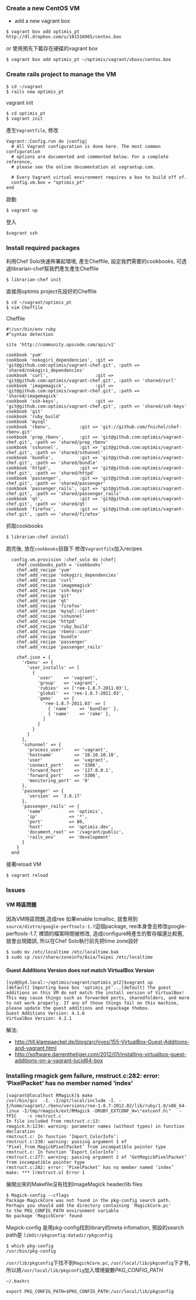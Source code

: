 ### Create a new CentOS VM
* add a new vagrant box

```
$ vagrant box add optimis_pt http://dl.dropbox.com/u/101516065/centos.box
```
or 使用預先下載存在硬碟的vagrant box

```
$ vagrant box add optimis_pt ~/optimis/vagrant/vboxs/centos.box
```

### Create rails project to manage the VM

```
$ cd ~/vagrant
$ rails new optimis_pt
```

vagrant init

```
$ cd optimis_pt
$ vagrant init
```

產生<code>Vagrantfile</code>, 修改

```
Vagrant::Config.run do |config|
  # All Vagrant configuration is done here. The most common configuration
  # options are documented and commented below. For a complete reference,
  # please see the online documentation at vagrantup.com.

  # Every Vagrant virtual environment requires a box to build off of.
  config.vm.box = "optimis_pt"
end
```

啟動

```
$ vagrant up
```

登入

```
$vagrant ssh
```

### Install required packages 
利用Chef Solo快速佈署起環境, 產生Cheffile, 設定我們需要的cookbooks, 可透過librarian-chef幫我們產生產生Cheffile

```
$ librarian-chef init
```

直接用optimis project先設好的Cheffile

```
$ cd ~/vagrant/optimis_pt
$ vim Cheffile
```

Cheffile

```
#!/usr/bin/env ruby
#^syntax detection

site 'http://community.opscode.com/api/v1'

cookbook 'yum'
cookbook 'nokogiri_dependencies', :git => 'git@github.com:optimis/vagrant-chef.git', :path => 'shared/nokogiri_dependencies'
cookbook 'curl',                  :git => 'git@github.com:optimis/vagrant-chef.git', :path => 'shared/curl'
cookbook 'imagemagick',           :git => 'git@github.com:optimis/vagrant-chef.git', :path => 'shared/imagemagick'
cookbook 'ssh-keys',              :git => 'git@github.com:optimis/vagrant-chef.git', :path => 'shared/ssh-keys'
cookbook 'git'
cookbook 'ruby_build'
cookbook 'mysql'
cookbook 'rbenv',           :git => 'git://github.com/fnichol/chef-rbenv.git'
cookbook 'prep_rbenv',      :git => 'git@github.com:optimis/vagrant-chef.git', :path => 'shared/prep_rbenv'
cookbook 'sshunnel',        :git => 'git@github.com:optimis/vagrant-chef.git', :path => 'shared/sshunnel'
cookbook 'bundle',          :git => 'git@github.com:optimis/vagrant-chef.git', :path => 'shared/bundle'
cookbook 'httpd',           :git => 'git@github.com:optimis/vagrant-chef.git', :path => 'shared/httpd'
cookbook 'passenger',       :git => 'git@github.com:optimis/vagrant-chef.git', :path => 'shared/passenger'
cookbook 'passenger_rails', :git => 'git@github.com:optimis/vagrant-chef.git', :path => 'shared/passenger_rails'
cookbook 'qt',              :git => 'git@github.com:optimis/vagrant-chef.git', :path => 'shared/qt'
cookbook 'firefox',         :git => 'git@github.com:optimis/vagrant-chef.git', :path => 'shared/firefox'
```

抓取cookbooks

```
$ librarian-chef install
```

跑完後, 放在<code>cookbooks</code>目錄下
修改<code>Vagrantfile</code>加入recipes

```
  config.vm.provision :chef_solo do |chef|
    chef.cookbooks_path = 'cookbooks'
    chef.add_recipe 'yum'
    chef.add_recipe 'nokogiri_dependencies'
    chef.add_recipe 'curl'
    chef.add_recipe 'imagemagick'
    chef.add_recipe 'ssh-keys'
    chef.add_recipe 'git'
    chef.add_recipe 'qt'
    chef.add_recipe 'firefox'
    chef.add_recipe 'mysql::client'
    chef.add_recipe 'sshunnel'
    chef.add_recipe 'httpd'
    chef.add_recipe 'ruby_build'
    chef.add_recipe 'rbenv::user'
    chef.add_recipe 'bundle'
    chef.add_recipe 'passenger'
    chef.add_recipe 'passenger_rails'

    chef.json = {
      'rbenv' => {
        'user_installs' => [
          {
            'user'    => 'vagrant',
            'group'   => 'vagrant',
            'rubies'  => ['ree-1.8.7-2011.03'],
            'global'  => 'ree-1.8.7-2011.03',
            'gems'    => {
              'ree-1.8.7-2011.03' => [
                { 'name'    => 'bundler' },
                { 'name'    => 'rake' },
              ]
            }
          }
        ]
      },
      'sshunnel' => {
        'process_user'    => 'vagrant',
        'hostname'        => '10.10.10.10',
        'user'            => 'vagrant',
        'connect_port'    => '3306',
        'forward_host'    => '127.0.0.1',
        'forward_port'    => '3306',
        'monitoring_port' => '0'
      },
      'passenger' => {
        'version' => '3.0.17'
      },
      'passenger_rails' => {
        'name'          => 'optimis',
        'ip'            => '*',
        'port'          => 80,
        'host'          => 'optimis.dev',
        'document_root' => '/vagrant/public',
        'rails_env'     => 'development'
      }
    }
  end
```

接著reload VM

```
$ vagrant reload
```

### Issues
#### VM 時區問題
因為VM時區問題,造成ree 如果enable tcmalloc, 就會用到<code>source/distro/google-perftools-1.7</code>這個package,
ree本身會去修改google-perftools-1.7, 裡頭的檔案時間被修改, 造成configure時產生的暫存檔還比較舊, 就會出現錯誤,
所以在Chef Solo執行前先把time zone設好

```
$ sudo mv /etc/localtime /etc/localtime.bak
$ sudo cp /usr/share/zoneinfo/Asia/Taipei /etc/localtime
```

#### Guest Additions Version does not match VirtualBox Version

```
[syd@Syd.local:~/optimis/vagrant/optimis_pt2]$vagrant up
[default] Importing base box 'optimis_pt'...[default] The guest additions on this VM do not match the install version of VirtualBox! This may cause things such as forwarded ports, sharedfolders, and more to not work properly. If any of those things fail on this machine, please update the guest additions and repackage thebox.
Guest Additions Version: 4.1.6
VirtualBox Version: 4.2.1
```

解法:

* http://till.klampaeckel.de/blog/archives/155-VirtualBox-Guest-Additions-and-vagrant.html
* http://software.darrenthetiger.com/2012/01/installing-virtualbox-guest-additions-on-a-vagrant-lucid64-box

### Installing rmagick gem failure, rmstruct.c:282: error: ‘PixelPacket’ has no member named ‘index’ 

```
[vagrant@localhost RMagick]$ make
/usr/bin/gcc  -I. -I/opt/local/include -I. -I/home/vagrant/.rbenv/versions/ree-1.8.7-2012.02/lib/ruby/1.8/x86_64-linux -I/tmp/rmagick/ext/RMagick -DRUBY_EXTCONF_H=\"extconf.h\"   -fPIC    -c rmstruct.c
In file included from rmstruct.c:13:
rmagick.h:1234: warning: parameter names (without types) in function declaration
rmstruct.c: In function ‘Import_ColorInfo’:
rmstruct.c:230: warning: passing argument 1 of ‘Pixel_from_MagickPixelPacket’ from incompatible pointer type
rmstruct.c: In function ‘Export_ColorInfo’:
rmstruct.c:277: warning: passing argument 2 of ‘GetMagickPixelPacket’ from incompatible pointer type
rmstruct.c:282: error: ‘PixelPacket’ has no member named ‘index’
make: *** [rmstruct.o] Error 1
```

展開出來的Makefile沒有找到ImageMagick header/lib files

```
$ Magick-config --cflags
Package MagickCore was not found in the pkg-config search path.
Perhaps you should add the directory containing `MagickCore.pc'
to the PKG_CONFIG_PATH environment variable
No package 'MagickCore' found
```

Magick-config 是用pkg-config找到library的meta infomation, 預設的search path是
<code>libdir/pkgconfig:datadir/pkgconfig</code>

```
$ which pkg-config
/usr/bin/pkg-config
```

<code>/usr/lib/pkgconfig</code>下找不到<code>MagickCore.pc</code>, <code>/usr/local/lib/pkgconfig</code>下才有,
所以將<code>/usr/local/lib/pkgconfig</code>加入環境變數*PKG_CONFIG_PATH*

<code>~/.bashrc</code>

```
export PKG_CONFIG_PATH=$PKG_CONFIG_PATH:/usr/local/lib/pkgconfig
```
